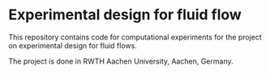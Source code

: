 # Experimental design for fluid flow

This repository contains code for computational experiments for the project
on experimental design for fluid flows.

The project is done in RWTH Aachen University, Aachen, Germany.
